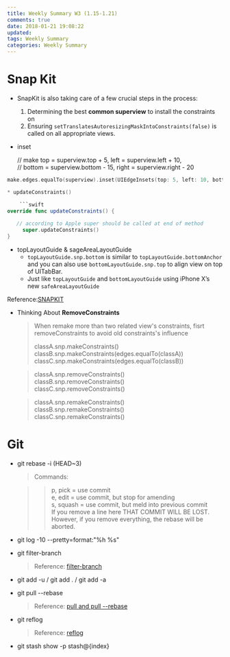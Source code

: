 ```yaml
---
title: Weekly Summary W3 (1.15-1.21)
comments: true
date: 2018-01-21 19:08:22
updated:
tags: Weekly Summary
categories: Weekly Summary
---
```

# Snap Kit
* SnapKit is also taking care of a few crucial steps in the process:

	1. Determining the best **common superview** to install the constraints on
	2. Ensuring `setTranslatesAutoresizingMaskIntoConstraints(false)` is called on all appropriate views.

* inset

	// make top = superview.top + 5, left = superview.left + 10,  
// bottom = superview.bottom - 15, right = superview.right - 20
```swift
make.edges.equalTo(superview).inset(UIEdgeInsets(top: 5, left: 10, bottom: 15, right: 20))```

* updateConstraints()

	```swift
override func updateConstraints() {
    
   // according to Apple super should be called at end of method
	 super.updateConstraints()
}
```

* topLayoutGuide & sageAreaLayoutGuide
	* `topLayoutGuide.snp.bottom` is similar to `topLayoutGuide.bottomAnchor` and you can also use `bottomLayoutGuide.snp.top` to align view on top of UITabBar.
	* Just like `topLayoutGuide` and `bottomLayoutGuide` using iPhone X’s new `safeAreaLayoutGuide`

Reference:[SNAPKIT](http://snapkit.io/docs/)

<!-- more -->

* Thinking About  **RemoveConstraints**

	> When remake more than two related view's constraints, fisrt removeConstraints to avoid old constraints's influence
	> 
	> classA.snp.makeConstraints()  
	> classB.snp.makeConstraints(edges.equalTo(classA))  
	> classC.snp.makeConstraints(edges.equalTo(classB))  
	
	> classA.snp.removeConstraints()  
	> classB.snp.removeConstraints()  
	> classC.snp.removeConstraints()  
	
	> classA.snp.remakeConstraints()  
	> classB.snp.remakeConstraints()  
	> classC.snp.remakeConstraints()

# Git
* git rebase -i (HEAD~3)

	> Commands:
	
	>> p, pick = use commit  
	> e, edit = use commit, but stop for amending  
	> s, squash = use commit, but meld into previous commit  
	> If you remove a line here THAT COMMIT WILL BE LOST.
However, if you remove everything, the rebase will be aborted.

* git log -10 --pretty=format:"%h %s"
* git filter-branch
	> Reference: [filter-branch](https://git-scm.com/book/zh/v1/Git-工具-重写历史)
* git add -u / git add . / git add -a
* git pull --rebase
	> Reference: [pull and pull --rebase](https://www.cnblogs.com/kevingrace/p/5896706.html)
* git reflog
	> Reference: [reflog](https://git-scm.com/book/zh/v1/Git-内部原理-维护及数据恢复)
* git stash show -p stash@{index}